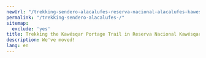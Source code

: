 ```yaml
---
newUrl: "/trekking-sendero-alacalufes-reserva-nacional-alacalufes-kawesqar/"
permalink: "/trekking-sendero-alacalufes-/"
sitemap:
  exclude: 'yes'
title: Trekking the Kawésqar Portage Trail in Reserva Nacional Kawésqar
description: We've moved!
lang: en
---
```

